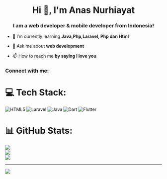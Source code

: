<h1 align="center">Hi 👋, I'm Anas Nurhiayat</h1>
<h3 align="center">I am a web developer & mobile developer from Indonesia!</h3>

- 🌱 I’m currently learning **Java,Php,Laravel, Php dan Html**

- 💬 Ask me about **web development**

- 📫 How to reach me **by saying I love you**

<h3 align="left">Connect with me:</h3>
<p align="left">
</p>


# 💻 Tech Stack:
![HTML5](https://img.shields.io/badge/html5-%23E34F26.svg?style=for-the-badge&logo=html5&logoColor=white) ![Laravel](https://img.shields.io/badge/laravel-%23FF2D20.svg?style=for-the-badge&logo=laravel&logoColor=white) ![Java](https://img.shields.io/badge/java-%23ED8B00.svg?style=for-the-badge&logo=openjdk&logoColor=white) ![Dart](https://img.shields.io/badge/dart-%230175C2.svg?style=for-the-badge&logo=dart&logoColor=white) ![Flutter](https://img.shields.io/badge/Flutter-%2302569B.svg?style=for-the-badge&logo=Flutter&logoColor=white)
# 📊 GitHub Stats:
![](https://github-readme-stats.vercel.app/api?username=anasnh23&theme=dark&hide_border=false&include_all_commits=false&count_private=false)<br/>
![](https://github-readme-streak-stats.herokuapp.com/?user=anasnh23&theme=dark&hide_border=false)<br/>
![](https://github-readme-stats.vercel.app/api/top-langs/?username=anasnh23&theme=dark&hide_border=false&include_all_commits=false&count_private=false&layout=compact)

---
[![](https://visitcount.itsvg.in/api?id=anasnh23&icon=0&color=0)](https://visitcount.itsvg.in)

<!-- Proudly created with GPRM ( https://gprm.itsvg.in ) -->
